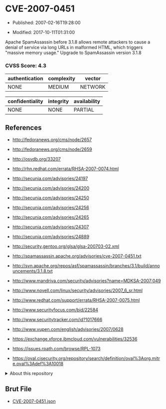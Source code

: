 # CVE-2007-0451

- Published: 2007-02-16T19:28:00

- Modified: 2017-10-11T01:31:00

Apache SpamAssassin before 3.1.8 allows remote attackers to cause a denial of service via long URLs in malformed HTML, which triggers "massive memory usage." Upgrade to SpamAssassin version 3.1.8

### CVSS Score: **4.3**

| authentication | complexity | vector |
| --- | --- | --- |
| NONE | MEDIUM | NETWORK |

| confidentiality | integrity | availability |
| --- | --- | --- |
| NONE | NONE | PARTIAL |

## References

* http://fedoranews.org/cms/node/2657

* http://fedoranews.org/cms/node/2659

* http://osvdb.org/33207

* http://rhn.redhat.com/errata/RHSA-2007-0074.html

* http://secunia.com/advisories/24197

* http://secunia.com/advisories/24200

* http://secunia.com/advisories/24250

* http://secunia.com/advisories/24256

* http://secunia.com/advisories/24265

* http://secunia.com/advisories/24307

* http://secunia.com/advisories/24889

* http://security.gentoo.org/glsa/glsa-200703-02.xml

* http://spamassassin.apache.org/advisories/cve-2007-0451.txt

* http://svn.apache.org/repos/asf/spamassassin/branches/3.1/build/announcements/3.1.8.txt

* http://www.mandriva.com/security/advisories?name=MDKSA-2007:049

* http://www.novell.com/linux/security/advisories/2007_6_sr.html

* http://www.redhat.com/support/errata/RHSA-2007-0075.html

* http://www.securityfocus.com/bid/22584

* http://www.securitytracker.com/id?1017666

* http://www.vupen.com/english/advisories/2007/0628

* https://exchange.xforce.ibmcloud.com/vulnerabilities/32536

* https://issues.rpath.com/browse/RPL-1073

* https://oval.cisecurity.org/repository/search/definition/oval%3Aorg.mitre.oval%3Adef%3A10018

<details>
<summary>About this repository</summary> 

  This repository is part of the project [Live Hack CVE](https://github.com/Live-Hack-CVE). Main website can be found [www.live-hack.org](https://www.live-hack.org) 
  
  Made by [Sn0wAlice](https://github.com/Sn0wAlice) for the people that care about security and need to have a feed of the latest CVEs. Hope you enjoy it, don't forget to star the repo and follow me on [Twitter](https://twitter.com/Sn0wAlice) and [Github](https://github.com/Sn0wAlice). And that is my [personnal website](https://www.alice-snow.me/)

  - [Home Page](https://github.com/Live-Hack-CVE)
  - [Framework](https://github.com/Live-Hack-CVE/cve-framework)
  - [CVE database](https://github.com/Live-Hack-CVE/full_database)
  - [Changelog](https://github.com/Live-Hack-CVE/Changelog)
</details>

## Brut File

* [CVE-2007-0451.json](https://raw.githubusercontent.com/Live-Hack-CVE/full_database/main/cves/2007/CVE-2007-0451.json)

